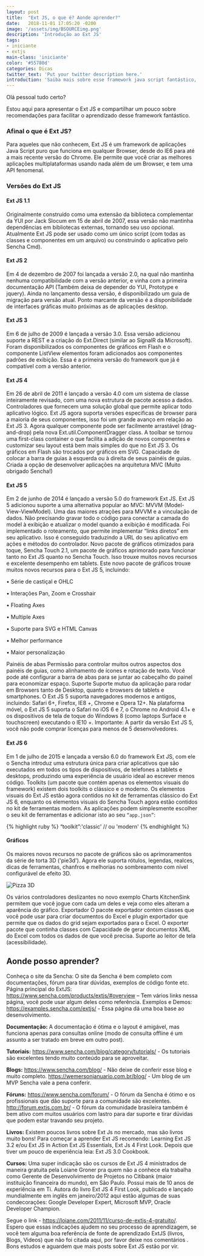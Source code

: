 ```yaml
---
layout: post
title:  "Ext JS, o que é? Aonde aprender?"
date:   2018-11-01 17:05:20 -0200
image: '/assets/img/BSOURCEimg.png'
description: 'Introdução ao Ext JS'
tags: 
- iniciante
- extjs
main-class: 'iniciante'
color: '#55780d'
categories: Dicas
twitter_text: 'Put your twitter description here.'
introduction: 'Saiba mais sobre esse framework java script fantástico, saiba sua historia e recomendações para o inicio de seu aprendizado em Ext JS'
---
```


Olá pessoal tudo certo?

Estou aqui para apresentar o Ext JS e compartilhar um pouco sobre recomendações para facilitar o aprendizado desse framework fantástico.

### **Afinal o que é Ext JS?**

Para aqueles que não conhecem, Ext JS é um framework de aplicações Java Script puro que funciona em qualquer Browser, desde do IE6 para até a mais recente versão do Chrome. 
Ele permite que você criar as melhores aplicações multiplataformas usando nada além de um Browser, e tem uma API fenomenal.

### **Versões do Ext JS**

#### **Ext JS 1.1**
Originalmente construído como uma extensão da biblioteca complementar da YUI por Jack Slocum em 15 de abril de 2007, essa versão não mantinha dependências em bibliotecas externas, tornando seu uso opcional.
Atualmente Ext JS pode ser usado como um único script (com todas as classes e componentes em um arquivo) ou construindo o aplicativo pelo Sencha Cmd).

#### **Ext JS 2**

Em 4 de dezembro de 2007 foi lançada a versão 2.0, na qual não mantinha nenhuma compatibilidade com a versão anterior, e vinha com a primeira documentação API (Também deixa de depender do YUI, Prototype e jquery).
Ainda no lançamento dessa versão, é disponibilizado um guia de migração para versão atual.
Ponto marcante da versão é a disponibilidade de interfaces gráficas muito próximas as de aplicações desktop.

#### **Ext JS 3**

Em 6 de julho de 2009 é lançada a versão 3.0. Essa versão adicionou suporte a REST e a criação do Ext.Direct (similar ao SignalR da Microsoft).
Foram disponibilizados os componentes de gráficos em Flash e o componente ListView elementos foram adicionados aos componentes padrões de exibição.
Essa é a primeira versão do framework que já é compatível com a versão anterior.
#### **Ext JS 4**
Em 26 de abril de 2011 é lançado a versão 4.0 com um sistema de classe inteiramente revisado, com uma nova estrutura de pacote acesso a dados.
Controladores que fornecem uma solução global que permite aplicar todo aplicativo lógico.
Ext JS agora suporta versões especificas de browser para a maioria de seus componentes, isso foi um grande avanço em relação ao Ext JS 3.
Agora qualquer componente pode ser facilmente arrastável (drag-and-drop) pela nova Ext.util.ComponentDragger class.
A toolbar se tornou uma first-class container o que facilita a adição de novos componentes e customizar seu layout está bem mais simples do que no Ext JS 3.
Os gráficos em Flash são trocados por gráficos em SVG.
Capacidade de colocar a barra de guias à esquerda ou à direita de seus painéis de guias.
Criada a opção de desenvolver aplicações na arquitetura MVC (Muito obrigado Sencha!)
#### **Ext JS 5**
Em 2 de junho de 2014 é lançado a versão 5.0 do framework Ext JS.
Ext JS 5 adicionou suporte a uma alternativa popular ao MVC: MVVM (Model-View-ViewModel). Uma das maiores atrações para MVVM e a vinculação de dados. Não precisando gravar todo o código para conectar a camada do model à exibição e atualizar o model quando a exibição é modificada. 
Foi implementado o roteamento, que permite implementar “links diretos” em seu aplicativo. Isso é conseguido traduzindo a URL do seu aplicativo em ações e métodos do controlador.
Novo pacote de gráficos otimizados para toque, Sencha Touch 2.1, um pacote de gráficos aprimorado para funcionar tanto no Ext JS quanto no Sencha Touch. Isso trouxe muitos novos recursos e excelente desempenho em tablets.
Este novo pacote de gráficos trouxe muitos novos recursos para o Ext JS 5, incluindo:

•	Série de castiçal e OHLC

•	Interações Pan, Zoom e Crosshair

•	Floating Axes

•	Multiple Axes

•	Suporte para SVG e HTML Canvas

•	Melhor performance

•	Maior personalização

Painéis de abas
Permissão para controlar muitos outros aspectos dos painéis de guias, como alinhamento de ícones e rotação de texto. Você pode até configurar a barra de abas para se juntar ao cabeçalho do painel para economizar espaço.
Suporte
Suporte mutuo da aplicação para rodar em Browsers tanto de Desktop, quanto e browsers de tablets e smartphones. 
O Ext JS 5 suporta navegadores modernos e antigos, incluindo: Safari 6+, Firefox, IE8 +, Chrome e Opera 12+. Na plataforma móvel, o Ext JS 5 suporta o Safari no iOS 6 e 7, o Chrome no Android 4.1+ e os dispositivos de tela de toque do Windows 8 (como laptops Surface e touchscreen) executando o IE10 +.
Importante: A partir da versão Ext JS 5, você não pode comprar licenças para menos de 5 desenvolvedores.

#### **Ext JS 6**
Em 1 de julho de 2015 e lançada a versão 6.0 do framework Ext JS, com ele o Sencha introduz uma estrutura única para criar aplicativos que são executados em todos os tipos de dispositivos, de telefones a tablets e desktops, produzindo uma experiência de usuário ideal ao escrever menos código.
Toolkits (um pacote que contém apenas os elementos visuais do framework) existem dois toolkits o clássico e o moderno.
Os elementos visuais do Ext JS estão agora contidos no kit de ferramentas clássico do Ext JS 6, enquanto os elementos visuais do Sencha Touch agora estão contidos no kit de ferramentas modern.
As aplicações podem simplesmente escolher o seu kit de ferramentas e adicionar isto ao seu <code>“app.json”</code>:


{% highlight ruby %}
 “toolkit”:'classic' // ou 'modern'
 {% endhighlight %}

#### **Gráficos**

Os maiores novos recursos no pacote de gráficos são os aprimoramentos da série de torta 3D ('pie3d'). Agora ele suporta rótulos, legendas, realces, dicas de ferramentas, chanfros e melhorias no sombreamento com nível configurável de efeito 3D.

![Pizza 3D](https://docs.sencha.com/extjs/6.0.2/guides/whats_new/images/3dchart.png)


Os vários controladores deslizantes no novo exemplo Charts KitchenSink permitem que você jogue com cada um deles e veja como eles alteram a aparência do gráfico.
Exportador 
O pacote exportador contém classes que você pode usar para criar documentos do Excel e plugin exportador que permite que os dados do grid sejam exportados para o Excel. O exporter pacote que continha classes com Capacidade de gerar documentos XML do Excel com todos os dados de que você precisa.
Suporte ao leitor de tela (acessibilidade). 
## **Aonde posso aprender?** 
Conheça o site da Sencha: O site da Sencha é bem completo com documentações, fórum para tirar dúvidas, exemplos de código fonte etc.
Página principal do ExtJS: <https://www.sencha.com/products/extjs/#overview> – Tem vários links nessa página, você pode usar algum deles como referência.
Exemplos e Demos: <https://examples.sencha.com/extjs/>	 - Essa página dá uma boa base ao desenvolvimento.

**Documentação:** A documentação é ótima e o layout é amigável, mas funciona apenas para consultas online (modo de consulta offline é um assunto a ser tratado em breve em outro post).

**Tutoriais:** <https://www.sencha.com/blog/category/tutorials/> - Os tutoriais são excelentes tendo muito conteúdo para se aproveitar.

**Blogs:** <https://www.sencha.com/blog/> - Não deixe de conferir esse blog e muito completo.
<https://wemersonjanuario.com.br/blog/> - Um blog de um MVP Sencha vale a pena conferir.

**Fóruns:** <https://www.sencha.com/forum/>  - O fórum da Sencha é ótimo e os profissionais que dão suporte para a comunidade são excelentes. 
<http://forum.extjs.com.br/>	- O fórum da comunidade brasileira também é bem ativo com muitos usuários com lastro para dar suporte e tirar dúvidas que podem estar travando seu projeto.

**Livros:**  Existem poucos livros sobre Ext Js no mercado, mas são livros muito bons!
Para começar a aprender Ext JS recomendo: Learning Ext JS 3.2 e/ou Ext JS in Action
Ext JS Essentials, Ext Js 4 First Look. 
Depois que tiver um pouco de experiência leia: Ext JS 3.0 Cookbook.

**Cursos:** Uma super indicação são os cursos de Ext JS 4 ministrados de maneira gratuita pela Loiane Groner pra quem não a conhece ela trabalha como Gerente de Desenvolvimento de Projetos no Citibank (maior instituição financeira do mundo), em São Paulo. Possui mais de 10 anos de experiência em Ti. Autora do livro Ext JS 4 First Look, publicado e lançado mundialmente em inglês em janeiro/2012 aqui estão algumas de suas condecorações: Google Developer Expert, Microsoft MVP, Oracle Developer Champion.

Segue o link - 
<https://loiane.com/2011/11/curso-de-extjs-4-gratuito/>.  
Espero que essas indicações ajudem no seu processo de aprendizagem, se você tem alguma boa referência de fonte de aprendizado ExtJS (livros, Blogs, Videos) que não foi citada aqui, por favor deixe nos comentários . Bons estudos e aguardem que mais posts sobre Ext JS estão por vir.  



